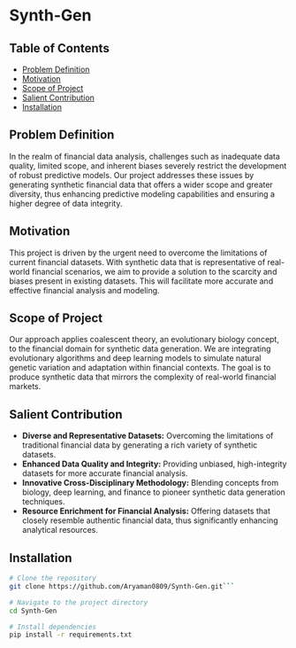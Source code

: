 # Synth-Gen

## Table of Contents
- [Problem Definition](#problem-definition)
- [Motivation](#motivation)
- [Scope of Project](#scope-of-project)
- [Salient Contribution](#salient-contribution)
- [Installation](#installation)

## Problem Definition
In the realm of financial data analysis, challenges such as inadequate data quality, limited scope, and inherent biases severely restrict the development of robust predictive models. Our project addresses these issues by generating synthetic financial data that offers a wider scope and greater diversity, thus enhancing predictive modeling capabilities and ensuring a higher degree of data integrity.

## Motivation
This project is driven by the urgent need to overcome the limitations of current financial datasets. With synthetic data that is representative of real-world financial scenarios, we aim to provide a solution to the scarcity and biases present in existing datasets. This will facilitate more accurate and effective financial analysis and modeling.

## Scope of Project
Our approach applies coalescent theory, an evolutionary biology concept, to the financial domain for synthetic data generation. We are integrating evolutionary algorithms and deep learning models to simulate natural genetic variation and adaptation within financial contexts. The goal is to produce synthetic data that mirrors the complexity of real-world financial markets.

## Salient Contribution
- **Diverse and Representative Datasets:** Overcoming the limitations of traditional financial data by generating a rich variety of synthetic datasets.
- **Enhanced Data Quality and Integrity:** Providing unbiased, high-integrity datasets for more accurate financial analysis.
- **Innovative Cross-Disciplinary Methodology:** Blending concepts from biology, deep learning, and finance to pioneer synthetic data generation techniques.
- **Resource Enrichment for Financial Analysis:** Offering datasets that closely resemble authentic financial data, thus significantly enhancing analytical resources.

## Installation
```sh
# Clone the repository
git clone https://github.com/Aryaman0809/Synth-Gen.git```

# Navigate to the project directory
cd Synth-Gen

# Install dependencies
pip install -r requirements.txt 

